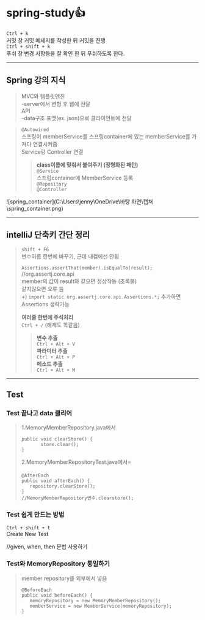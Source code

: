 # spring-study👍

`Ctrl + k`   
커밋 창
커밋 메세지를 작성한 뒤 커밋을 진행  
`Ctrl + shift + k`  
푸쉬 창
변경 사항등을 잘 확인 한 뒤 푸쉬하도록 한다.   

  *****  
## Spring 강의 지식
>MVC와 템플릿엔진  
>-server에서 변형 후 웹에 전달  
>API  
>-data구조 포맷(ex. json)으로 클라이언트에 전달

>`@Autowired`  
>스프링이 memberService를 스프링container에 있는 memberService를 가져다 연결시켜줌  
>Service랑 Controller 연결
>
>>**class이름에 맞춰서 붙여주기 (정형화된 패턴)**   
>>`@Service`  
>>스프링container에 MemberService 등록  
>>`@Repository`  
>>`@Controller`  

![spring_container](C:\Users\jenny\OneDrive\바탕 화면\캡쳐\spring_container.png)

  *****    
## intelliJ 단축키 간단 정리
>`shift + F6`  
>변수이름 한번에 바꾸기, 근데 내컴에선 안됨
>
>`Assertions.assertThat(member).isEqualTo(result);` //org.assertj.core.api  
>member의 값이 result와 같으면 정상작동 (초록불)  
>같지않으면 오류 뜸  
>+) `import static org.assertj.core.api.Assertions.*;` 추가하면 Assertions 생략가능  
>
>**여러줄 한번에 주석처리**  
>`Ctrl + /`  (해제도 똑같음)
>
>>**변수 추출**  
>>`Ctrl + Alt + V`  
>>**파라미터 추출**  
>>`Ctrl + Alt + P`  
>>**메소드 추출**  
>>`Ctrl + Alt + M`  

  *****  
## Test
### Test 끝나고 data 클리어  
>1.MemoryMemberRepository.java에서  
>```
>public void clearStore() {
>        store.clear();
>}
>```  
>2.MemoryMemberRepositoryTest.java에서⭐
>```
>@AfterEach
>public void afterEach() {
>    repository.clearStore();
>}
>//MemoryMemberRepository변수.clearstore();
>```

### Test 쉽게 만드는 방법  
`Ctrl + shift + t`  
Create New Test  

//given, when, then 문법 사용하기  

### Test와 MemoryRepository 통일하기  
>member repository를 외부에서 넣음
>```
>@BeforeEach
>public void beforeEach() {
>    memoryRepository = new MemoryMemberRepository();
>    memberService = new MemberService(memoryRepository);
>}
>```

